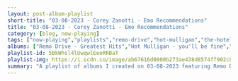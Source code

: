 ```yaml
---
layout: post-album-playlist
short-title: "03-08-2023 - Corey Zanotti - Emo Recommendations"
title: "03-08-2023 - Corey Zanotti - Emo Recommendations"
category: [blog, now-playing]
tags: ["now-playing","playlists","remo-drive","hot-mulligan","the-hotelier"]
albums: ["Remo Drive - Greatest Hits","Hot Mulligan - you'll be fine","The Hotelier - Goodness"]
playlist-id: 5BkWhsl4lUwqwlEeoRRBaT
playlist-img: https://i.scdn.co/image/ab67616d0000b273ae438d8574ff902c88f7d0e6
summary: "A playlist of albums I created on 03-08-2023 featuring Remo Drive, Hot Mulligan, and The Hotelier"
---
```

